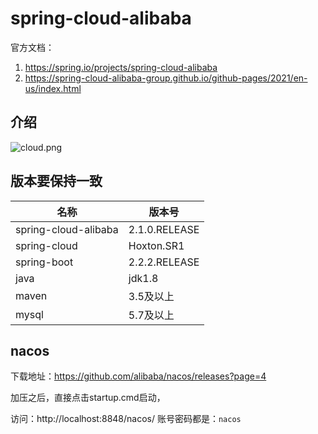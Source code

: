 # spring-cloud-alibaba
官方文档：

1. https://spring.io/projects/spring-cloud-alibaba
2. https://spring-cloud-alibaba-group.github.io/github-pages/2021/en-us/index.html

## 介绍
![cloud.png](https://p3-juejin.byteimg.com/tos-cn-i-k3u1fbpfcp/b791acba41aa40469d8d6cbac39f7adc~tplv-k3u1fbpfcp-watermark.image?)

## 版本要保持一致

| 名称                 | 版本号        |
| -------------------- | ------------- |
| spring-cloud-alibaba | 2.1.0.RELEASE |
| spring-cloud         | Hoxton.SR1    |
| spring-boot          | 2.2.2.RELEASE |
| java                 | jdk1.8        |
| maven                | 3.5及以上     |
| mysql                | 5.7及以上     |

## nacos
下载地址：https://github.com/alibaba/nacos/releases?page=4

加压之后，直接点击startup.cmd启动，

访问：http://localhost:8848/nacos/  账号密码都是：`nacos`

